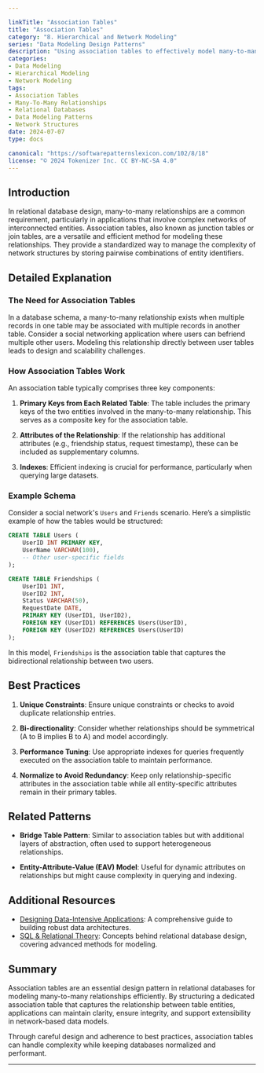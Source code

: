 ```yaml
---

linkTitle: "Association Tables"
title: "Association Tables"
category: "8. Hierarchical and Network Modeling"
series: "Data Modeling Design Patterns"
description: "Using association tables to effectively model many-to-many relationships in relational databases and handle complex network structures."
categories:
- Data Modeling
- Hierarchical Modeling
- Network Modeling
tags:
- Association Tables
- Many-To-Many Relationships
- Relational Databases
- Data Modeling Patterns
- Network Structures
date: 2024-07-07
type: docs

canonical: "https://softwarepatternslexicon.com/102/8/18"
license: "© 2024 Tokenizer Inc. CC BY-NC-SA 4.0"
---
```



## Introduction

In relational database design, many-to-many relationships are a common requirement, particularly in applications that involve complex networks of interconnected entities. Association tables, also known as junction tables or join tables, are a versatile and efficient method for modeling these relationships. They provide a standardized way to manage the complexity of network structures by storing pairwise combinations of entity identifiers.

## Detailed Explanation

### The Need for Association Tables

In a database schema, a many-to-many relationship exists when multiple records in one table may be associated with multiple records in another table. Consider a social networking application where users can befriend multiple other users. Modeling this relationship directly between user tables leads to design and scalability challenges.

### How Association Tables Work

An association table typically comprises three key components:

1. **Primary Keys from Each Related Table**: The table includes the primary keys of the two entities involved in the many-to-many relationship. This serves as a composite key for the association table.
   
2. **Attributes of the Relationship**: If the relationship has additional attributes (e.g., friendship status, request timestamp), these can be included as supplementary columns.

3. **Indexes**: Efficient indexing is crucial for performance, particularly when querying large datasets.

### Example Schema

Consider a social network's `Users` and `Friends` scenario. Here’s a simplistic example of how the tables would be structured:

```sql
CREATE TABLE Users (
    UserID INT PRIMARY KEY,
    UserName VARCHAR(100),
    -- Other user-specific fields
);

CREATE TABLE Friendships (
    UserID1 INT,
    UserID2 INT,
    Status VARCHAR(50),
    RequestDate DATE,
    PRIMARY KEY (UserID1, UserID2),
    FOREIGN KEY (UserID1) REFERENCES Users(UserID),
    FOREIGN KEY (UserID2) REFERENCES Users(UserID)
);
```

In this model, `Friendships` is the association table that captures the bidirectional relationship between two users.

## Best Practices

1. **Unique Constraints**: Ensure unique constraints or checks to avoid duplicate relationship entries.

2. **Bi-directionality**: Consider whether relationships should be symmetrical (A to B implies B to A) and model accordingly.

3. **Performance Tuning**: Use appropriate indexes for queries frequently executed on the association table to maintain performance.

4. **Normalize to Avoid Redundancy**: Keep only relationship-specific attributes in the association table while all entity-specific attributes remain in their primary tables.

## Related Patterns

- **Bridge Table Pattern**: Similar to association tables but with additional layers of abstraction, often used to support heterogeneous relationships.

- **Entity-Attribute-Value (EAV) Model**: Useful for dynamic attributes on relationships but might cause complexity in querying and indexing.

## Additional Resources

- [Designing Data-Intensive Applications](https://dataintensive.net/): A comprehensive guide to building robust data architectures.
- [SQL & Relational Theory](https://www.sqlbook.com): Concepts behind relational database design, covering advanced methods for modeling.

## Summary

Association tables are an essential design pattern in relational databases for modeling many-to-many relationships efficiently. By structuring a dedicated association table that captures the relationship between table entities, applications can maintain clarity, ensure integrity, and support extensibility in network-based data models.

Through careful design and adherence to best practices, association tables can handle complexity while keeping databases normalized and performant.

---
